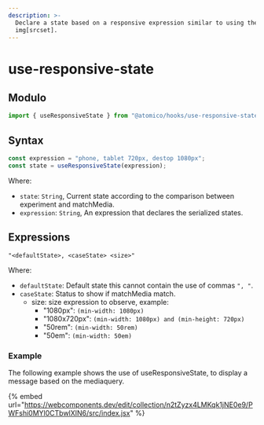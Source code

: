 ```yaml
---
description: >-
  Declare a state based on a responsive expression similar to using the tag
  img[srcset].
---
```


# use-responsive-state

## Modulo

```javascript
import { useResponsiveState } from "@atomico/hooks/use-responsive-state";
```

## Syntax

```jsx
const expression = "phone, tablet 720px, destop 1080px";
const state = useResponsiveState(expression);
```

Where:

* `state`: `String`, Current state according to the comparison between experiment and matchMedia.
* `expression`: `String`, An expression that declares the serialized states.

## Expressions

```text
"<defaultState>, <caseState> <size>"
```

Where:

* `defaultState`: Default state this cannot contain the use of commas `", "`.
* `caseState`: Status to show if matchMedia match.
  * size: size expression to observe, example:
    * "1080px": `(min-width: 1080px)`
    * "1080x720px": `(min-width: 1080px) and (min-height: 720px)`
    * "50rem": `(min-width: 50rem)`
    * "50em": `(min-width: 50em)`

### Example

The following example shows the use of useResponsiveState, to display a message based on the mediaquery. 

{% embed url="https://webcomponents.dev/edit/collection/n2tZyzx4LMKqk1jNE0e9/PWFshi0MYl0CTbwlXIN6/src/index.jsx" %}



